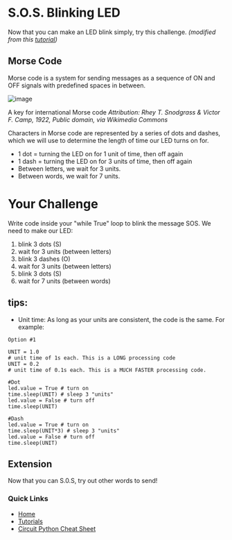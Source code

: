 # S.O.S. Blinking LED

Now that you can make an LED blink simply, try this challenge. *(modified from this [tutorial](https://sites.google.com/view/circuitpython/tutorials/blinking-led/sos))*


## Morse Code
Morse code is a system for sending messages as a sequence of ON and OFF signals with predefined spaces in between. 

![image](https://github.com/MrPrattASH/Robotics-II-Circuit-Python/assets/101632496/ab17fe38-33fd-41bd-83a9-8b51b805d185)

A key for international Morse code
*Attribution: Rhey T. Snodgrass & Victor F. Camp, 1922, Public domain, via Wikimedia Commons*

Characters in Morse code are represented by a series of dots and dashes, which we will use to determine the length of time our LED turns on for. 

* 1 dot = turning the LED on for 1 unit of time, then off again
* 1 dash = turning the LED on for 3 units of time, then off again
* Between letters, we wait for 3 units.
* Between words, we wait for 7 units.

# Your Challenge
Write code inside your "while True" loop to blink the message SOS. We need to make our LED:

1. blink 3 dots (S)
2. wait for 3 units (between letters)
3. blink 3 dashes (O)
4. wait for 3 units (between letters)
5. blink 3 dots (S)
6. wait for 7 units (between words)

## tips:
* Unit time: As long as your units are consistent, the code is the same. For example:

```
Option #1

UNIT = 1.0
# unit time of 1s each. This is a LONG processing code
UNIT = 0.2
# unit time of 0.1s each. This is a MUCH FASTER processing code.

#Dot
led.value = True # turn on
time.sleep(UNIT) # sleep 3 "units"
led.value = False # turn off
time.sleep(UNIT)

#Dash
led.value = True # turn on
time.sleep(UNIT*3) # sleep 3 "units"
led.value = False # turn off
time.sleep(UNIT)

```

## Extension
Now that you can S.0.S, try out other words to send! 

### Quick Links
* [Home](/README.md)
* [Tutorials](/learning_modules/tutorials_list.md)
* [Circuit Python Cheat Sheet](/learning_modules/circuit_python_cheatsheet.md)